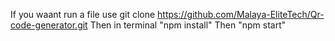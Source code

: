 If you waant run a file use git clone https://github.com/Malaya-EliteTech/Qr-code-generator.git
Then in terminal "npm install" 
Then "npm start"
